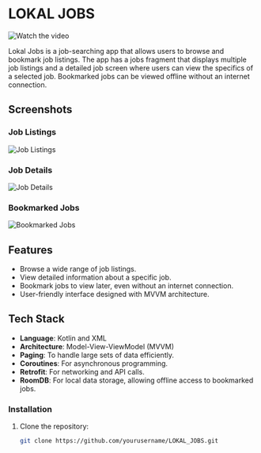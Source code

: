 # LOKAL JOBS

![Watch the video](https://www.youtube.com/watch?v=YOUR_VIDEO_LINK)

Lokal Jobs is a job-searching app that allows users to browse and bookmark job listings. The app has a jobs fragment that displays multiple job listings and a detailed job screen where users can view the specifics of a selected job. Bookmarked jobs can be viewed offline without an internet connection.

## Screenshots

### Job Listings
![Job Listings](https://your-screenshot-link.com/job_listings.png)

### Job Details
![Job Details](https://your-screenshot-link.com/job_details.png)

### Bookmarked Jobs
![Bookmarked Jobs](https://your-screenshot-link.com/bookmarked_jobs.png)

## Features

- Browse a wide range of job listings.
- View detailed information about a specific job.
- Bookmark jobs to view later, even without an internet connection.
- User-friendly interface designed with MVVM architecture.

## Tech Stack

- **Language**: Kotlin and XML
- **Architecture**: Model-View-ViewModel (MVVM)
- **Paging**: To handle large sets of data efficiently.
- **Coroutines**: For asynchronous programming.
- **Retrofit**: For networking and API calls.
- **RoomDB**: For local data storage, allowing offline access to bookmarked jobs.

### Installation

1. Clone the repository:
   ```bash
   git clone https://github.com/yourusername/LOKAL_JOBS.git
